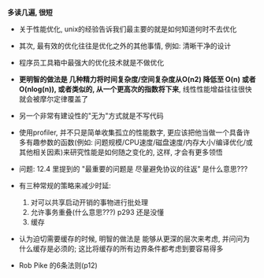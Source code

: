 **多读几遍, 很短**


+ 关于性能优化, unix的经验告诉我们最主要的就是如何知道何时不去优化
+ 其次, 最有效的优化往往是优化之外的其他事情, 例如: 清晰干净的设计
+ 程序员工具箱中最强大的优化技术就是不做优化

+ **更明智的做法是 几种精力将时间复杂度/空间复杂度从O(n2) 降低至 O(n) 或者 O(nlog(n)), 或者类似的, 从一个更高次的指数将下来**, 线性性能增益往往很快就会被摩尔定律覆盖了

+ 另一个非常有建设性的"无为"方式就是不写代码

+ 使用profiler, 并不只是简单收集孤立的性能数字, 更应该把他当做一个具备许多有趣参数的函数(例如: 问题规模/CPU速度/磁盘速度/内存大小/编译优化/或其他相关因素)来研究性能是如何随之变化的, 这样, 才会有更多领悟

+ 问题: 12.4 里提到的 "最重要的问题是 尽量避免协议的往返" 是什么意思???

+ 有三种常规的策略来减少时延:
    1. 对可以共享启动开销的事物进行批处理
    2. 允许事务重叠(什么意思???) p293 还是没懂
    3. 缓存

+ 认为迫切需要缓存的时候, 明智的做法是 能够从更深的层次来考虑, 并问问为什么缓存是必须的; 这比将缓存的所有边界条件都考虑到要容易得多

+ Rob Pike 的6条法则(p12)
